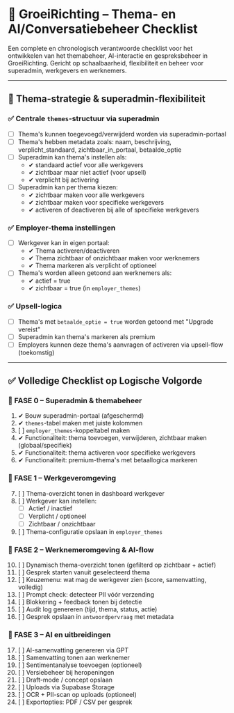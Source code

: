 # 🧠 GroeiRichting – Thema- en AI/Conversatiebeheer Checklist

Een complete en chronologisch verantwoorde checklist voor het ontwikkelen van het themabeheer, AI-interactie en gespreksbeheer in GroeiRichting. Gericht op schaalbaarheid, flexibiliteit en beheer voor superadmin, werkgevers en werknemers.

---

## 🧩 Thema-strategie & superadmin-flexibiliteit

### ✅ Centrale `themes`-structuur via superadmin
- [ ] Thema's kunnen toegevoegd/verwijderd worden via superadmin-portaal
- [ ] Thema's hebben metadata zoals: naam, beschrijving, verplicht_standaard, zichtbaar_in_portaal, betaalde_optie
- [ ] Superadmin kan thema's instellen als:
  - ✔ standaard actief voor alle werkgevers
  - ✔ zichtbaar maar niet actief (voor upsell)
  - ✔ verplicht bij activering
- [ ] Superadmin kan per thema kiezen:
  - ✔ zichtbaar maken voor alle werkgevers
  - ✔ zichtbaar maken voor specifieke werkgevers
  - ✔ activeren of deactiveren bij alle of specifieke werkgevers

### ✅ Employer-thema instellingen
- [ ] Werkgever kan in eigen portaal:
  - ✔ Thema activeren/deactiveren
  - ✔ Thema zichtbaar of onzichtbaar maken voor werknemers
  - ✔ Thema markeren als verplicht of optioneel
- [ ] Thema's worden alleen getoond aan werknemers als:
  - ✔ actief = true
  - ✔ zichtbaar = true (in `employer_themes`)

### ✅ Upsell-logica
- [ ] Thema's met `betaalde_optie = true` worden getoond met "Upgrade vereist"
- [ ] Superadmin kan thema's markeren als premium
- [ ] Employers kunnen deze thema's aanvragen of activeren via upsell-flow (toekomstig)

---

## ✅ Volledige Checklist op Logische Volgorde

### 🔹 FASE 0 – Superadmin & themabeheer
1. ✔ Bouw superadmin-portaal (afgeschermd)
2. ✔ `themes`-tabel maken met juiste kolommen
3. [ ] `employer_themes`-koppeltabel maken
4. ✔ Functionaliteit: thema toevoegen, verwijderen, zichtbaar maken (globaal/specifiek)
5. ✔ Functionaliteit: thema activeren voor specifieke werkgevers
6. ✔ Functionaliteit: premium-thema's met betaallogica markeren

### 🔹 FASE 1 – Werkgeveromgeving
7. [ ] Thema-overzicht tonen in dashboard werkgever
8. [ ] Werkgever kan instellen:
    - [ ] Actief / inactief
    - [ ] Verplicht / optioneel
    - [ ] Zichtbaar / onzichtbaar
9. [ ] Thema-configuratie opslaan in `employer_themes`

### 🔹 FASE 2 – Werknemeromgeving & AI-flow
10. [ ] Dynamisch thema-overzicht tonen (gefilterd op zichtbaar + actief)
11. [ ] Gesprek starten vanuit geselecteerd thema
12. [ ] Keuzemenu: wat mag de werkgever zien (score, samenvatting, volledig)
13. [ ] Prompt check: detecteer PII vóór verzending
14. [ ] Blokkering + feedback tonen bij detectie
15. [ ] Audit log genereren (tijd, thema, status, actie)
16. [ ] Gesprek opslaan in `antwoordpervraag` met metadata

### 🔹 FASE 3 – AI en uitbreidingen
17. [ ] AI-samenvatting genereren via GPT
18. [ ] Samenvatting tonen aan werknemer
19. [ ] Sentimentanalyse toevoegen (optioneel)
20. [ ] Versiebeheer bij heropeningen
21. [ ] Draft-mode / concept opslaan
22. [ ] Uploads via Supabase Storage
23. [ ] OCR + PII-scan op uploads (optioneel)
24. [ ] Exportopties: PDF / CSV per gesprek
